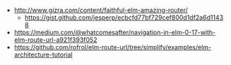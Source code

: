 - http://www.gizra.com/content/faithful-elm-amazing-router/
    - https://gist.github.com/jesperp/ecbcfd77bf729cef800d1df2a6d11438
- https://medium.com/@whatcomesafter/navigation-in-elm-0-17-with-elm-route-url-a921f393f052
- https://github.com/rofrol/elm-route-url/tree/simplify/examples/elm-architecture-tutorial
